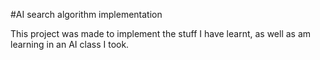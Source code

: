 #AI search algorithm implementation

This project was made to implement the stuff I have learnt, as well as am learning in an AI class I took.
